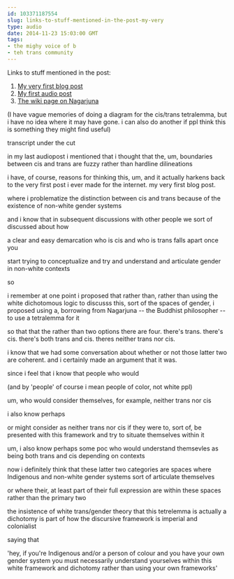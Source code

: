 ```yaml
---
id: 103371187554
slug: links-to-stuff-mentioned-in-the-post-my-very
type: audio
date: 2014-11-23 15:03:00 GMT
tags:
- the mighy voice of b
- teh trans community
---
```

Links to stuff mentioned in the post:

1. [My very first blog post](http://biyuti.com/3)
2. [My first audio post](http://biyuti.com/4)
3. [The wiki page on Nagarjuna](http://en.wikipedia.org/wiki/Nagarjuna)

(I have vague memories of doing a diagram for the cis/trans tetralemma, but i have no idea where it may have gone. i can also do another if ppl think this is something they might find useful)

transcript under the cut

<!-- more -->

in my last audiopost i mentioned that i thought that the, um, boundaries between cis and trans are fuzzy rather than hardline dilineations

i have, of course, reasons for thinking this, um, and it actually harkens back to the very first post i ever made for the internet. my very first blog post.

where i problematize the distinction between cis and trans because of the existence of non-white gender systems 

and i know that in subsequent discussions with other people we sort of discussed about how 

a clear and easy demarcation who is cis and who is trans falls apart once you 

start trying to conceptualize and try and understand and articulate gender in non-white contexts 

so

i remember at one point i proposed that rather than, rather than using the white dichotomous logic to discusss this, sort of the spaces of gender, i proposed using a, borrowing from Nagarjuna -- the Buddhist philosopher -- to use a tetralemma for it

so that that the rather than two options there are four. there's trans. there's cis. there's both trans and cis. theres neither trans nor cis.

i know that we had some conversation about whether or not those latter two are coherent. and i certainly made an argument that it was.

since i feel that i know that people who would

(and by 'people' of course i mean people of color, not white ppl)

um, who would consider themselves, for example, neither trans nor cis

i also know perhaps

or might consider as neither trans nor cis if they were to, sort of, be presented with this framework and try to situate themselves within it

um, i also know perhaps some poc who would understand themsevles as being both trans and cis depending on contexts 

now i definitely think that these latter two categories are spaces where Indigenous and non-white gender systems sort of articulate themselves

or where their, at least part of their full expression are within these spaces rather than the primary two 

the insistence of white trans/gender theory that this tetrelemma is actually a dichotomy is part of how the discursive framework is imperial and colonialist 

saying that 

'hey, if you're Indigenous and/or a person of colour and you have your own gender system you must necessarily understand yourselves within this white framework and dichotomy rather than using your own frameworks'



